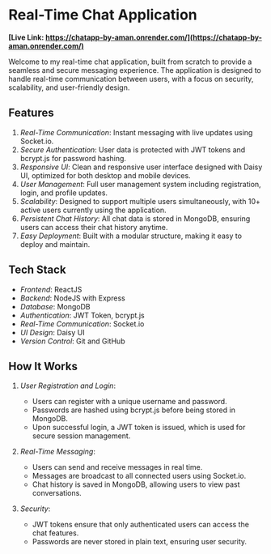 # Real-Time Chat Application

**[Live Link: https://chatapp-by-aman.onrender.com/](https://chatapp-by-aman.onrender.com/)**

Welcome to my real-time chat application, built from scratch to provide a seamless and secure messaging experience. The application is designed to handle real-time communication between users, with a focus on security, scalability, and user-friendly design.

## Features

1. *Real-Time Communication*: Instant messaging with live updates using Socket.io.
2. *Secure Authentication*: User data is protected with JWT tokens and bcrypt.js for password hashing.
3. *Responsive UI*: Clean and responsive user interface designed with Daisy UI, optimized for both desktop and mobile devices.
4. *User Management*: Full user management system including registration, login, and profile updates.
5. *Scalability*: Designed to support multiple users simultaneously, with 10+ active users currently using the application.
6. *Persistent Chat History*: All chat data is stored in MongoDB, ensuring users can access their chat history anytime.
7. *Easy Deployment*: Built with a modular structure, making it easy to deploy and maintain.

## Tech Stack

- *Frontend*: ReactJS
- *Backend*: NodeJS with Express
- *Database*: MongoDB
- *Authentication*: JWT Token, bcrypt.js
- *Real-Time Communication*: Socket.io
- *UI Design*: Daisy UI
- *Version Control*: Git and GitHub

## How It Works

1. *User Registration and Login*:

   - Users can register with a unique username and password.
   - Passwords are hashed using bcrypt.js before being stored in MongoDB.
   - Upon successful login, a JWT token is issued, which is used for secure session management.

2. *Real-Time Messaging*:

   - Users can send and receive messages in real time.
   - Messages are broadcast to all connected users using Socket.io.
   - Chat history is saved in MongoDB, allowing users to view past conversations.

3. *Security*:

   - JWT tokens ensure that only authenticated users can access the chat features.
   - Passwords are never stored in plain text, ensuring user security.


